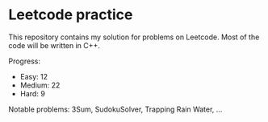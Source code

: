 # Leetcode practice

This repository contains my solution for problems on Leetcode. Most of the code will be written in C++.

Progress:

- Easy: 12
- Medium: 22
- Hard: 9

Notable problems: 3Sum, SudokuSolver, Trapping Rain Water, ...
